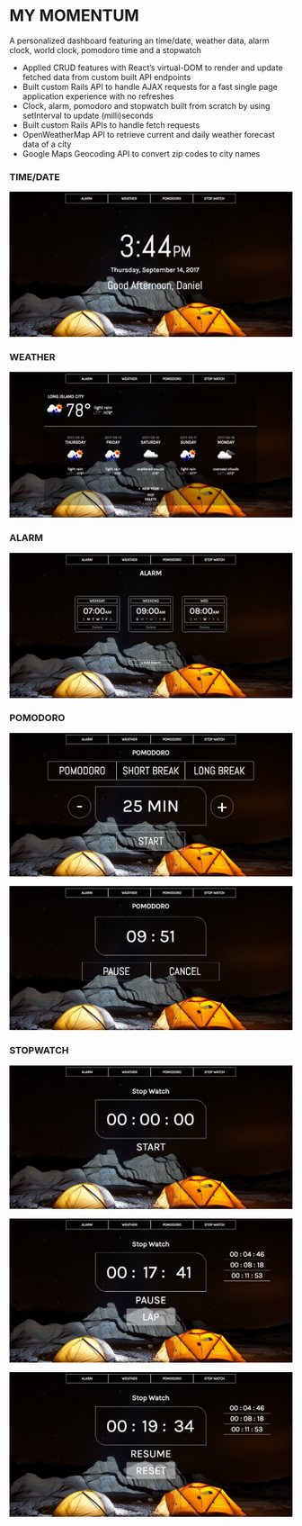 # MY MOMENTUM

A personalized dashboard featuring an time/date, weather data, alarm clock, world clock, pomodoro time and a stopwatch
- Applied CRUD features with React’s virtual-DOM to render and update fetched data from custom built API endpoints
- Built custom Rails API to handle AJAX requests for a fast single page application experience with no refreshes
- Clock, alarm, pomodoro and stopwatch built from scratch by using setInterval to update (milli)seconds
- Built custom Rails APIs to handle fetch requests
- OpenWeatherMap API to retrieve current and daily weather forecast data of a city
- Google Maps Geocoding API to convert zip codes to city names


### TIME/DATE
![time](./imgs/time.png)

### WEATHER
![weather](./imgs/weather.png)

### ALARM
![alarm](./imgs/alarm.png)

### POMODORO
![pomodoro](./imgs/pomodoro.png)

![pomodoro-start](./imgs/pomodoro-start.png)

### STOPWATCH
![stopwatch](./imgs/stopwatch.png)

![stopwatch-start](./imgs/stopwatch-start.png)

![stopwatch-pause](./imgs/stopwatch-pause.png)
